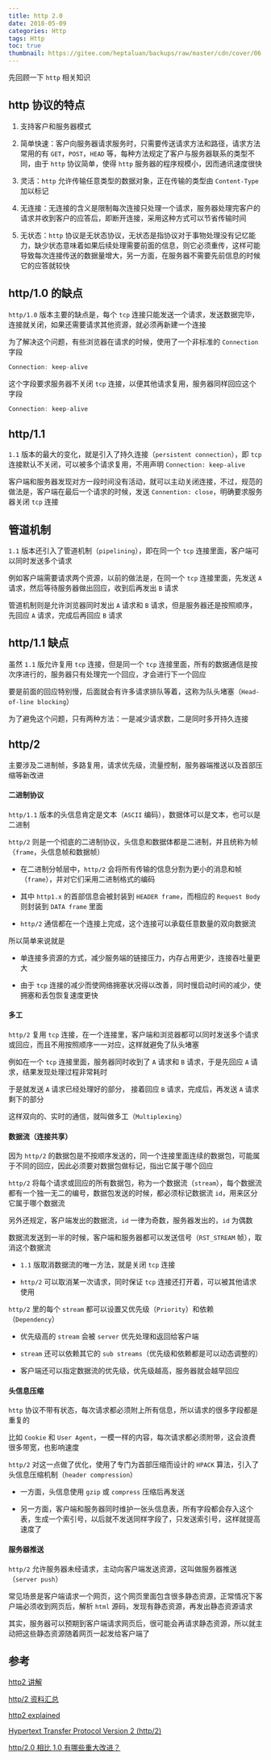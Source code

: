 ```yaml
---
title: http 2.0
date: 2018-05-09
categories: Http
tags: Http
toc: true
thumbnail: https://gitee.com/heptaluan/backups/raw/master/cdn/cover/06.jpg
---
```


先回顾一下 `http` 相关知识

## http 协议的特点

1. 支持客户和服务器模式

2. 简单快速：客户向服务器请求服务时，只需要传送请求方法和路径，请求方法常用的有 `GET`，`POST`，`HEAD` 等，每种方法规定了客户与服务器联系的类型不同，由于 `http` 协议简单，使得 `http` 服务器的程序规模小，因而通讯速度很快

<!--more-->

3. 灵活：`http` 允许传输任意类型的数据对象，正在传输的类型由 `Content-Type` 加以标记

4. 无连接：无连接的含义是限制每次连接只处理一个请求，服务器处理完客户的请求并收到客户的应答后，即断开连接，采用这种方式可以节省传输时间

5. 无状态：`http` 协议是无状态协议，无状态是指协议对于事物处理没有记忆能力，缺少状态意味着如果后续处理需要前面的信息，则它必须重传，这样可能导致每次连接传送的数据量增大，另一方面，在服务器不需要先前信息的时候它的应答就较快



## http/1.0 的缺点

`http/1.0` 版本主要的缺点是，每个 `tcp` 连接只能发送一个请求，发送数据完毕，连接就关闭，如果还需要请求其他资源，就必须再新建一个连接

为了解决这个问题，有些浏览器在请求的时候，使用了一个非标准的 `Connection` 字段

```js
Connection: keep-alive
```

这个字段要求服务器不关闭 `tcp` 连接，以便其他请求复用，服务器同样回应这个字段

```js
Connection: keep-alive
```


## http/1.1

`1.1` 版本的最大的变化，就是引入了持久连接（`persistent connection`），即 `tcp` 连接默认不关闭，可以被多个请求复用，不用声明 `Connection: keep-alive`

客户端和服务器发现对方一段时间没有活动，就可以主动关闭连接，不过，规范的做法是，客户端在最后一个请求的时候，发送 `Connention: close`，明确要求服务器关闭 `tcp` 连接



## 管道机制

`1.1` 版本还引入了管道机制（`pipelining`），即在同一个 `tcp` 连接里面，客户端可以同时发送多个请求

例如客户端需要请求两个资源，以前的做法是，在同一个 `tcp` 连接里面，先发送 `A` 请求，然后等待服务器做出回应，收到后再发出 `B` 请求

管道机制则是允许浏览器同时发出 `A` 请求和 `B` 请求，但是服务器还是按照顺序，先回应 `A` 请求，完成后再回应 `B` 请求



## http/1.1 缺点

虽然 `1.1` 版允许复用 `tcp` 连接，但是同一个 `tcp` 连接里面，所有的数据通信是按次序进行的，服务器只有处理完一个回应，才会进行下一个回应

要是前面的回应特别慢，后面就会有许多请求排队等着，这称为队头堵塞（`Head-of-line blocking`）

为了避免这个问题，只有两种方法：一是减少请求数，二是同时多开持久连接



## http/2

主要涉及二进制帧，多路复用，请求优先级，流量控制，服务器端推送以及首部压缩等新改进

#### 二进制协议

`http/1.1` 版本的头信息肯定是文本（`ASCII` 编码），数据体可以是文本，也可以是二进制

`http/2` 则是一个彻底的二进制协议，头信息和数据体都是二进制，并且统称为帧（`frame`，头信息帧和数据帧）

* 在二进制分帧层中，`http/2` 会将所有传输的信息分割为更小的消息和帧（`frame`），并对它们采用二进制格式的编码

* 其中 `http1.x` 的首部信息会被封装到 `HEADER frame`，而相应的 `Request Body` 则封装到 `DATA frame` 里面

* `http/2` 通信都在一个连接上完成，这个连接可以承载任意数量的双向数据流

所以简单来说就是

* 单连接多资源的方式，减少服务端的链接压力，内存占用更少，连接吞吐量更大

* 由于 `tcp` 连接的减少而使网络拥塞状况得以改善，同时慢启动时间的减少，使拥塞和丢包恢复速度更快




#### 多工

`http/2` 复用 `tcp` 连接，在一个连接里，客户端和浏览器都可以同时发送多个请求或回应，而且不用按照顺序一一对应，这样就避免了队头堵塞

例如在一个 `tcp` 连接里面，服务器同时收到了 `A` 请求和 `B` 请求，于是先回应 `A` 请求，结果发现处理过程非常耗时

于是就发送 `A` 请求已经处理好的部分， 接着回应 `B` 请求，完成后，再发送 `A` 请求剩下的部分

这样双向的、实时的通信，就叫做多工（`Multiplexing`）



#### 数据流（连接共享）

因为 `http/2` 的数据包是不按顺序发送的，同一个连接里面连续的数据包，可能属于不同的回应，因此必须要对数据包做标记，指出它属于哪个回应

`http/2` 将每个请求或回应的所有数据包，称为一个数据流（`stream`），每个数据流都有一个独一无二的编号，数据包发送的时候，都必须标记数据流 `id`，用来区分它属于哪个数据流

另外还规定，客户端发出的数据流，`id` 一律为奇数，服务器发出的，`id` 为偶数

数据流发送到一半的时候，客户端和服务器都可以发送信号（`RST_STREAM` 帧），取消这个数据流

* `1.1` 版取消数据流的唯一方法，就是关闭 `tcp` 连接

* `http/2` 可以取消某一次请求，同时保证 `tcp` 连接还打开着，可以被其他请求使用

`http/2` 里的每个 `stream` 都可以设置又优先级（`Priority`）和依赖（`Dependency`）

* 优先级高的 `stream` 会被 `server` 优先处理和返回给客户端

* `stream` 还可以依赖其它的 `sub streams`（优先级和依赖都是可以动态调整的）

* 客户端还可以指定数据流的优先级，优先级越高，服务器就会越早回应




#### 头信息压缩

`http` 协议不带有状态，每次请求都必须附上所有信息，所以请求的很多字段都是重复的

比如 `Cookie` 和 `User Agent`，一模一样的内容，每次请求都必须附带，这会浪费很多带宽，也影响速度

`http/2` 对这一点做了优化，使用了专门为首部压缩而设计的 `HPACK` 算法，引入了头信息压缩机制（`header compression`）

* 一方面，头信息使用 `gzip` 或 `compress` 压缩后再发送

* 另一方面，客户端和服务器同时维护一张头信息表，所有字段都会存入这个表，生成一个索引号，以后就不发送同样字段了，只发送索引号，这样就提高速度了



#### 服务器推送

`http/2` 允许服务器未经请求，主动向客户端发送资源，这叫做服务器推送（`server push`）

常见场景是客户端请求一个网页，这个网页里面包含很多静态资源，正常情况下客户端必须收到网页后，解析 `html` 源码，发现有静态资源，再发出静态资源请求

其实，服务器可以预期到客户端请求网页后，很可能会再请求静态资源，所以就主动把这些静态资源随着网页一起发给客户端了





## 参考

[http2 讲解](http://www.kancloud.cn/kancloud/http2-explained/49812)

[http/2 资料汇总](https://imququ.com/post/http2-resource.html#comments)

[http2 explained](https://daniel.haxx.se/http2/)

[Hypertext Transfer Protocol Version 2 (http/2)](http://httpwg.org/specs/rfc7540.html)

[http/2.0 相比 1.0 有哪些重大改进？](https://www.zhihu.com/question/34074946)
